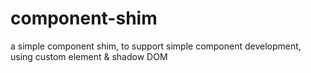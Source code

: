 # component-shim
a simple component shim, to support simple component development, using custom element &amp; shadow DOM
